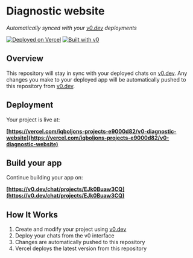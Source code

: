# Diagnostic website

*Automatically synced with your [v0.dev](https://v0.dev) deployments*

[![Deployed on Vercel](https://img.shields.io/badge/Deployed%20on-Vercel-black?style=for-the-badge&logo=vercel)](https://vercel.com/iqboljons-projects-e9000d82/v0-diagnostic-website)
[![Built with v0](https://img.shields.io/badge/Built%20with-v0.dev-black?style=for-the-badge)](https://v0.dev/chat/projects/EJk0Buaw3CQ)

## Overview

This repository will stay in sync with your deployed chats on [v0.dev](https://v0.dev).
Any changes you make to your deployed app will be automatically pushed to this repository from [v0.dev](https://v0.dev).

## Deployment

Your project is live at:

**[https://vercel.com/iqboljons-projects-e9000d82/v0-diagnostic-website](https://vercel.com/iqboljons-projects-e9000d82/v0-diagnostic-website)**

## Build your app

Continue building your app on:

**[https://v0.dev/chat/projects/EJk0Buaw3CQ](https://v0.dev/chat/projects/EJk0Buaw3CQ)**

## How It Works

1. Create and modify your project using [v0.dev](https://v0.dev)
2. Deploy your chats from the v0 interface
3. Changes are automatically pushed to this repository
4. Vercel deploys the latest version from this repository
